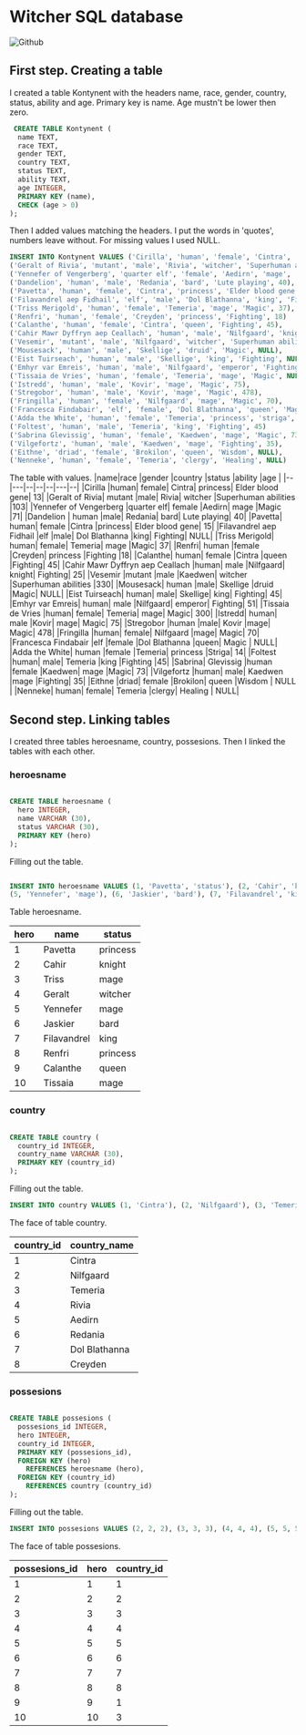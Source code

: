 # Witcher SQL database

![Github](https://www.belloflostsouls.net/wp-content/uploads/2019/11/The-Witcher-TV-Series.jpg)

## First step. Creating a table
I created a table Kontynent with the headers name, race, gender, country, status, ability and age. 
Primary key is name. 
Age mustn't be lower then zero.  
```sql
 CREATE TABLE Kontynent (
  name TEXT,
  race TEXT,
  gender TEXT,
  country TEXT,
  status TEXT,
  ability TEXT,
  age INTEGER,
  PRIMARY KEY (name),
  CHECK (age > 0)
);
```

Then I added values matching the headers. I put the words in 'quotes', numbers leave without. For missing values I used NULL.

```sql
INSERT INTO Kontynent VALUES ('Cirilla', 'human', 'female', 'Cintra', 'princess', 'Elder blood gene', 13),
('Geralt of Rivia', 'mutant', 'male', 'Rivia', 'witcher', 'Superhuman abilities', 103),
('Yennefer of Vengerberg', 'quarter elf', 'female', 'Aedirn', 'mage', 'Magic', 90), 
('Dandelion', 'human', 'male', 'Redania', 'bard', 'Lute playing', 40),
('Pavetta', 'human', 'female', 'Cintra', 'princess', 'Elder blood gene', 16),
('Filavandrel aep Fidhail', 'elf', 'male', 'Dol Blathanna', 'king', 'Fighting', NULL),
('Triss Merigold', 'human', 'female', 'Temeria', 'mage', 'Magic', 37),
('Renfri', 'human', 'female', 'Creyden', 'princess', 'Fighting', 18)
('Calanthe', 'human', 'female', 'Cintra', 'queen', 'Fighting', 45),
('Cahir Mawr Dyffryn aep Ceallach', 'human', 'male', 'Nilfgaard', 'knight', 'Fighting', 25),
('Vesemir', 'mutant', 'male', 'Nilfgaard', 'witcher', 'Superhuman abilities', 330),
('Mousesack', 'human', 'male', 'Skellige', 'druid', 'Magic', NULL),
('Eist Tuirseach', 'human', 'male', 'Skellige', 'king', 'Fighting', NULL),
('Emhyr var Emreis', 'human', 'male', 'Nilfgaard', 'emperor', 'Fighting', 51),
('Tissaia de Vries', 'human', 'female', 'Temeria', 'mage', 'Magic', NULL),
('Istredd', 'human', 'male', 'Kovir', 'mage', 'Magic', 75),
('Stregobor', 'human', 'male', 'Kovir', 'mage', 'Magic', 478),
('Fringilla', 'human', 'female', 'Nilfgaard', 'mage', 'Magic', 70),
('Francesca Findabair', 'elf', 'female', 'Dol Blathanna', 'queen', 'Magic', NULL),
('Adda the White', 'human', 'female', 'Temeria', 'princess', 'striga', 14),
('Foltest', 'human', 'male', 'Temeria', 'king', 'Fighting', 45)
('Sabrina Glevissig', 'human', 'female', 'Kaedwen', 'mage', 'Magic', 73),
('Vilgefortz', 'human', 'male', 'Kaedwen', 'mage', 'Fighting', 35),
('Eithne', 'driad', 'female', 'Brokilon', 'queen', 'Wisdom', NULL),
('Nenneke', 'human', 'female', 'Temeria', 'clergy', 'Healing', NULL)

```
The table with values.
|name|race |gender |country |status |ability |age | 
|--|---|--|--|--|---|--|
|Cirilla	|human|	female|	Cintra|	princess|	Elder blood gene|	13|
|Geralt of Rivia|	mutant	|male|	Rivia|	witcher	|Superhuman abilities	|103|
|Yennefer of Vengerberg	|quarter elf|	female	|Aedirn|	mage	|Magic	|71|
|Dandelion |	human	|male|	Redania|	bard|	Lute playing|	40|
|Pavetta|	human|	female	|Cintra	|princess|	Elder blood gene|	15|
|Filavandrel aep Fidhail	|elf	|male|	Dol Blathanna	|king|	Fighting|	NULL|
|Triss Merigold|	human|	female|	Temeria|	mage	|Magic|	37|
|Renfri|	human	|female	|Creyden|	princess	|Fighting	|18|
|Calanthe|	human|	female	|Cintra	|queen	|Fighting|	45|
|Cahir Mawr Dyffryn aep Ceallach	|human|	male	|Nilfgaard|	knight|	Fighting|	25|
|Vesemir	|mutant	|male	|Kaedwen|	witcher	|Superhuman abilities	|330|
|Mousesack|	human	|male|	Skellige	|druid	|Magic|	NULL|
|Eist Tuirseach|	human|	male|	Skellige|	king|	Fighting|	45|
|Emhyr var Emreis|	human|	male	|Nilfgaard|	emperor|	Fighting|	51|
|Tissaia de Vries	|human|	female|	Temeria|	mage|	Magic|	300|
|Istredd|	human|	male	|Kovir|	mage|	Magic|	75|
|Stregobor	|human	|male|	Kovir	|mage|	Magic|	478|
|Fringilla	|human|	female|	Nilfgaard	|mage|	Magic|	70|
|Francesca Findabair	|elf	|female	|Dol Blathanna	|queen|	Magic	| NULL|
|Adda the White|	human	|female	|Temeria|	princess	|Striga|	14|
|Foltest	|human|	male|	Temeria	|king	|Fighting	|45|
|Sabrina| Glevissig	|human	|female	|Kaedwen|	mage	|Magic|	73|
|Vilgefortz	|human|	male|	Kaedwen	|mage	|Fighting|	35|
|Eithne	|driad|	female	|Brokilon|	queen	|Wisdom	| NULL |
|Nenneke|	human|	female|	Temeria	|clergy|	Healing	| NULL|

## Second step. Linking tables

I created three tables heroesname, country, possesions. Then I linked the tables with each other.

### heroesname
```sql

CREATE TABLE heroesname (
  hero INTEGER,
  name VARCHAR (30),
  status VARCHAR (30),
  PRIMARY KEY (hero)
);

```

Filling out the table.

```sql

INSERT INTO heroesname VALUES (1, 'Pavetta', 'status'), (2, 'Cahir', 'knight'), (3, 'Triss', 'mage'), (4, 'Geralt', 'witcher'),
(5, 'Yennefer', 'mage'), (6, 'Jaskier', 'bard'), (7, 'Filavandrel', 'king'), (8, 'Renfri', 'princess'), (9, 'Calanthe', 'queen'), (10, 'Tissaia', 'mage')

``` 

Table heroesname. 

|hero |name |status |
|--|--|--|
|1	|Pavetta|	princess|
|2|	Cahir|	knight|
|3	|Triss|	mage|
|4	|Geralt	|witcher|
|5|	Yennefer|	mage|
|6	|Jaskier	|bard|
|7|	Filavandrel|	king|
|8	|Renfri	|princess|
|9|	Calanthe	|queen|
|10	|Tissaia|	mage|

### country
```sql

CREATE TABLE country (
  country_id INTEGER,
  country_name VARCHAR (30),
  PRIMARY KEY (country_id)
);

```
Filling out the table.

```sql
INSERT INTO country VALUES (1, 'Cintra'), (2, 'Nilfgaard'), (3, 'Temeria'), (4, 'Rivia'), (5, 'Aedirn'), (6, 'Redania'),  (7, 'Dol Blathanna'), (8, 'Creyden')

```
The face of table country.

|country_id |country_name |
|--|--|
|1|	Cintra|
|2|	Nilfgaard|
|3	|Temeria|
|4|	Rivia|
|5|	Aedirn|
|6|	Redania|
|7	|Dol Blathanna |
|8|	Creyden |


### possesions

```sql

CREATE TABLE possesions (
  possesions_id INTEGER,
  hero INTEGER,
  country_id INTEGER,  
  PRIMARY KEY (possesions_id),
  FOREIGN KEY (hero)
    REFERENCES heroesname (hero),
  FOREIGN KEY (country_id)
    REFERENCES country (country_id)  
);

```

Filling out the table.

```sql
INSERT INTO possesions VALUES (2, 2, 2), (3, 3, 3), (4, 4, 4), (5, 5, 5), (6, 6, 6), (7, 7, 7), (8, 8, 8), (9, 9, 1), (10, 10, 3)

```

The face of table possesions. 

| possesions_id | hero| country_id|
|--|--|--|
|1|	1|	1|
|2|	2|	2|
|3|	3	|3|
|4	|4|	4|
|5|	5|	5|
|6	|6	|6|
|7|	7|	7|
|8	|8	|8|
|9|	9|	1|
|10|	10|	3|









